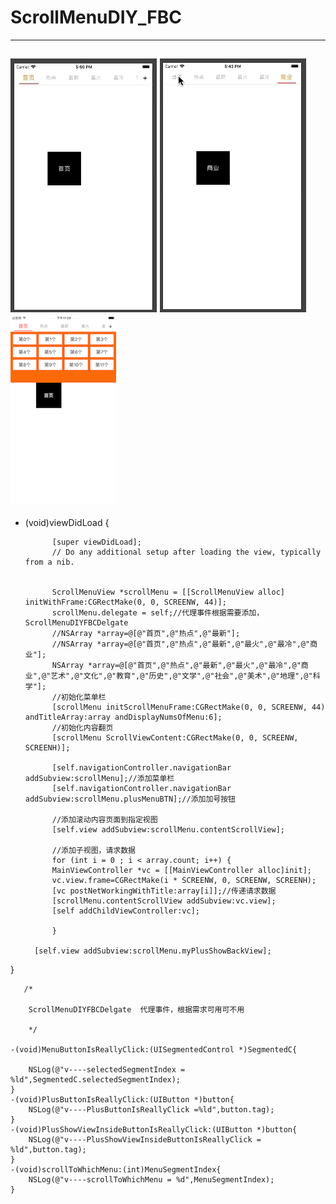 # ScrollMenuDIY_FBC
-------------------------------------
![image](https://github.com/feibaichen/ScrollMenuDIY_FBC/blob/master/scroll2.gif)
![image](https://github.com/feibaichen/ScrollMenuDIY_FBC/blob/master/scroll1.gif)
![image](https://github.com/feibaichen/ScrollMenuDIY_FBC/blob/master/scroll3.png)
------------------------


- (void)viewDidLoad {

            [super viewDidLoad];
            // Do any additional setup after loading the view, typically from a nib.
               

            ScrollMenuView *scrollMenu = [[ScrollMenuView alloc] initWithFrame:CGRectMake(0, 0, SCREENW, 44)];
            scrollMenu.delegate = self;//代理事件根据需要添加，ScrollMenuDIYFBCDelgate
            //NSArray *array=@[@"首页",@"热点",@"最新"];
            //NSArray *array=@[@"首页",@"热点",@"最新",@"最火",@"最冷",@"商业"];
            NSArray *array=@[@"首页",@"热点",@"最新",@"最火",@"最冷",@"商业",@"艺术",@"文化",@"教育",@"历史",@"文学",@"社会",@"美术",@"地理",@"科学"];
            //初始化菜单栏
            [scrollMenu initScrollMenuFrame:CGRectMake(0, 0, SCREENW, 44) andTitleArray:array andDisplayNumsOfMenu:6];
            //初始化内容翻页
            [scrollMenu ScrollViewContent:CGRectMake(0, 0, SCREENW, SCREENH)];

            [self.navigationController.navigationBar addSubview:scrollMenu];//添加菜单栏
            [self.navigationController.navigationBar addSubview:scrollMenu.plusMenuBTN];//添加加号按钮

            //添加滚动内容页面到指定视图
            [self.view addSubview:scrollMenu.contentScrollView];

            //添加子视图，请求数据
            for (int i = 0 ; i < array.count; i++) {
            MainViewController *vc = [[MainViewController alloc]init];
            vc.view.frame=CGRectMake(i * SCREENW, 0, SCREENW, SCREENH);
            [vc postNetWorkingWithTitle:array[i]];//传递请求数据
            [scrollMenu.contentScrollView addSubview:vc.view];
            [self addChildViewController:vc];

            }

        [self.view addSubview:scrollMenu.myPlusShowBackView];
        

}
       
       /*
        
        ScrollMenuDIYFBCDelgate  代理事件，根据需求可用可不用
        
        */

    -(void)MenuButtonIsReallyClick:(UISegmentedControl *)SegmentedC{
    
        NSLog(@"v----selectedSegmentIndex = %ld",SegmentedC.selectedSegmentIndex);
    }
    -(void)PlusButtonIsReallyClick:(UIButton *)button{
        NSLog(@"v----PlusButtonIsReallyClick =%ld",button.tag);
    }
    -(void)PlusShowViewInsideButtonIsReallyClick:(UIButton *)button{
        NSLog(@"v----PlusShowViewInsideButtonIsReallyClick = %ld",button.tag);
    }
    -(void)scrollToWhichMenu:(int)MenuSegmentIndex{
        NSLog(@"v----scrollToWhichMenu = %d",MenuSegmentIndex);
    }

